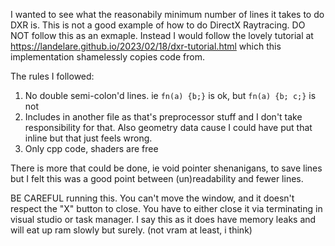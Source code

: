 I wanted to see what the reasonabily minimum number of lines it takes to do DXR is. This is not a good example of how to do DirectX Raytracing. DO NOT follow this as an exmaple. Instead I would follow the lovely tutorial at https://landelare.github.io/2023/02/18/dxr-tutorial.html which this implementation shamelessly copies code from.

The rules I followed:
  1. No double semi-colon'd lines. ie `fn(a) {b;}` is ok, but `fn(a) {b; c;}` is not
  2. Includes in another file as that's preprocessor stuff and I don't take responsibility for that. Also geometry data cause I could have put that inline but that just feels wrong.
  3. Only cpp code, shaders are free

There is more that could be done, ie void pointer shenanigans, to save lines but I felt this was a good point between (un)readability and fewer lines.

BE CAREFUL running this. You can't move the window, and it doesn't respect the "X" button to close. You have to either close it via terminating in visual studio or task manager. I say this as it does have memory leaks and will eat up ram slowly but surely. (not vram at least, i think)

